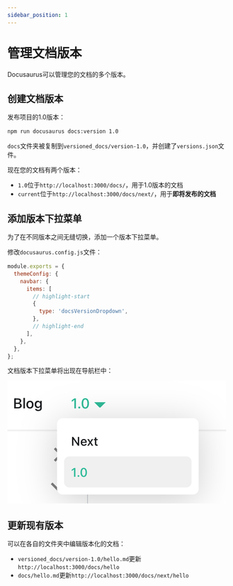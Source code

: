 ```yaml
---
sidebar_position: 1
---
```


# 管理文档版本

Docusaurus可以管理您的文档的多个版本。

## 创建文档版本

发布项目的1.0版本：

```bash
npm run docusaurus docs:version 1.0
```

`docs`文件夹被复制到`versioned_docs/version-1.0`，并创建了`versions.json`文件。

现在您的文档有两个版本：

- `1.0`位于`http://localhost:3000/docs/`，用于1.0版本的文档
- `current`位于`http://localhost:3000/docs/next/`，用于**即将发布的文档**

## 添加版本下拉菜单

为了在不同版本之间无缝切换，添加一个版本下拉菜单。

修改`docusaurus.config.js`文件：

```js title="docusaurus.config.js"
module.exports = {
  themeConfig: {
    navbar: {
      items: [
        // highlight-start
        {
          type: 'docsVersionDropdown',
        },
        // highlight-end
      ],
    },
  },
};
```

文档版本下拉菜单将出现在导航栏中：

![文档版本下拉菜单](/img/tutorial/docsVersionDropdown.png)

## 更新现有版本

可以在各自的文件夹中编辑版本化的文档：

- `versioned_docs/version-1.0/hello.md`更新`http://localhost:3000/docs/hello`
- `docs/hello.md`更新`http://localhost:3000/docs/next/hello`